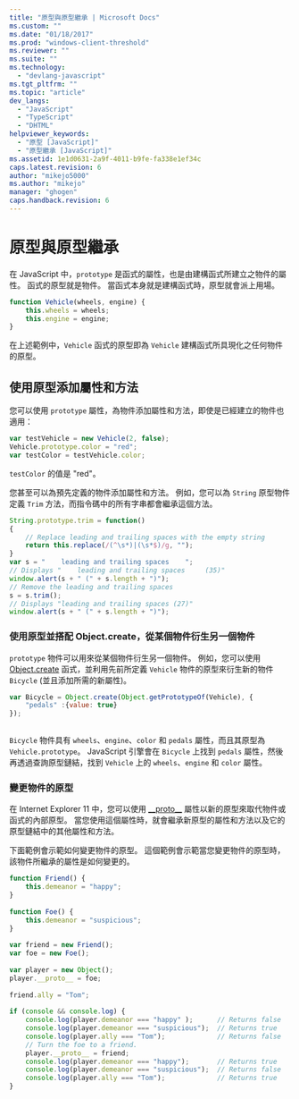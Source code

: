 ```yaml
---
title: "原型與原型繼承 | Microsoft Docs"
ms.custom: ""
ms.date: "01/18/2017"
ms.prod: "windows-client-threshold"
ms.reviewer: ""
ms.suite: ""
ms.technology: 
  - "devlang-javascript"
ms.tgt_pltfrm: ""
ms.topic: "article"
dev_langs: 
  - "JavaScript"
  - "TypeScript"
  - "DHTML"
helpviewer_keywords: 
  - "原型 [JavaScript]"
  - "原型繼承 [JavaScript]"
ms.assetid: 1e1d0631-2a9f-4011-b9fe-fa338e1ef34c
caps.latest.revision: 6
author: "mikejo5000"
ms.author: "mikejo"
manager: "ghogen"
caps.handback.revision: 6
---
```

# 原型與原型繼承
在 JavaScript 中，`prototype` 是函式的屬性，也是由建構函式所建立之物件的屬性。  函式的原型就是物件。  當函式本身就是建構函式時，原型就會派上用場。  
  
```javascript  
function Vehicle(wheels, engine) {  
    this.wheels = wheels;  
    this.engine = engine;  
}  
```  
  
 在上述範例中，`Vehicle` 函式的原型即為 `Vehicle` 建構函式所具現化之任何物件的原型。  
  
## 使用原型添加屬性和方法  
 您可以使用 `prototype` 屬性，為物件添加屬性和方法，即使是已經建立的物件也適用：  
  
```javascript  
var testVehicle = new Vehicle(2, false);  
Vehicle.prototype.color = "red";  
var testColor = testVehicle.color;  
```  
  
 `testColor` 的值是 "red"。  
  
 您甚至可以為預先定義的物件添加屬性和方法。  例如，您可以為 `String` 原型物件定義 `Trim` 方法，而指令碼中的所有字串都會繼承這個方法。  
  
```javascript  
String.prototype.trim = function()  
{  
    // Replace leading and trailing spaces with the empty string  
    return this.replace(/(^\s*)|(\s*$)/g, "");  
}  
var s = "    leading and trailing spaces    ";  
// Displays "    leading and trailing spaces     (35)"  
window.alert(s + " (" + s.length + ")");  
// Remove the leading and trailing spaces  
s = s.trim();  
// Displays "leading and trailing spaces (27)"  
window.alert(s + " (" + s.length + ")");  
```  
  
### 使用原型並搭配 Object.create，從某個物件衍生另一個物件  
 `prototype` 物件可以用來從某個物件衍生另一個物件。  例如，您可以使用 [Object.create](../../javascript/reference/object-create-function-javascript.md) 函式，並利用先前所定義 `Vehicle` 物件的原型來衍生新的物件 `Bicycle` \(並且添加所需的新屬性\)。  
  
```javascript  
var Bicycle = Object.create(Object.getPrototypeOf(Vehicle), {  
    "pedals" :{value: true}  
});  
  
```  
  
 `Bicycle` 物件具有 `wheels`、`engine`、`color` 和 `pedals` 屬性，而且其原型為 `Vehicle.prototype`。  JavaScript 引擎會在 `Bicycle` 上找到 `pedals` 屬性，然後再透過查詢原型鏈結，找到 `Vehicle` 上的 `wheels`、`engine` 和 `color` 屬性。  
  
### 變更物件的原型  
 在 Internet Explorer 11 中，您可以使用 [\_\_proto\_\_](../../javascript/reference/proto-property-object-javascript.md) 屬性以新的原型來取代物件或函式的內部原型。  當您使用這個屬性時，就會繼承新原型的屬性和方法以及它的原型鏈結中的其他屬性和方法。  
  
 下面範例會示範如何變更物件的原型。  這個範例會示範當您變更物件的原型時，該物件所繼承的屬性是如何變更的。  
  
```javascript  
function Friend() {  
    this.demeanor = "happy";  
}  
  
function Foe() {  
    this.demeanor = "suspicious";  
}  
  
var friend = new Friend();  
var foe = new Foe();  
  
var player = new Object();  
player.__proto__ = foe;  
  
friend.ally = "Tom";  
  
if (console && console.log) {  
    console.log(player.demeanor === "happy" );      // Returns false  
    console.log(player.demeanor === "suspicious");  // Returns true  
    console.log(player.ally === "Tom");             // Returns false  
    // Turn the foe to a friend.  
    player.__proto__ = friend;  
    console.log(player.demeanor === "happy");       // Returns true  
    console.log(player.demeanor === "suspicious");  // Returns false  
    console.log(player.ally === "Tom");             // Returns true  
}  
```